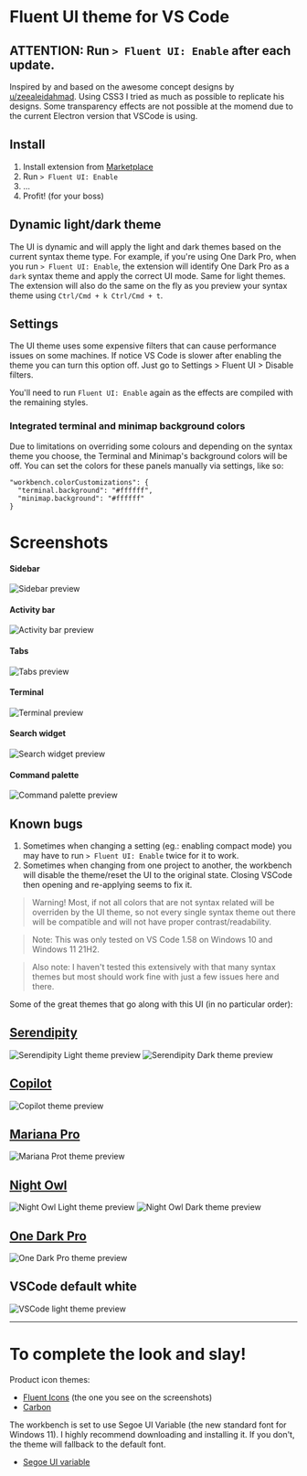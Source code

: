# Fluent UI theme for VS Code

## ATTENTION: Run `> Fluent UI: Enable` after each update.

Inspired by and based on the awesome concept designs by
[u/zeealeidahmad](https://www.reddit.com/r/Windows11/comments/orbgzl/visual_studio_vs_code_and_github_desktop_with/).
Using CSS3 I tried as much as possible to replicate his designs. Some transparency effects are not
possible at the momend due to the current Electron version that VSCode is using.

## Install

1. Install extension from
   [Marketplace](https://marketplace.visualstudio.com/items?itemName=leandro-rodrigues.fluent-ui-vscode)
2. Run `> Fluent UI: Enable`
3. ...
4. Profit! (for your boss)

## Dynamic light/dark theme

The UI is dynamic and will apply the light and dark themes based on the current syntax theme type.
For example, if you're using One Dark Pro, when you run `> Fluent UI: Enable`, the extension will
identify One Dark Pro as a `dark` syntax theme and apply the correct UI mode. Same for light themes.
The extension will also do the same on the fly as you preview your syntax theme using
`Ctrl/Cmd + k Ctrl/Cmd + t`.

## Settings

The UI theme uses some expensive filters that can cause performance issues on some machines. If
notice VS Code is slower after enabling the theme you can turn this option off. Just go to
Settings > Fluent UI > Disable filters.

You'll need to run `Fluent UI: Enable` again as the effects are compiled with the remaining styles.

### Integrated terminal and minimap background colors

Due to limitations on overriding some colours and depending on the syntax theme you choose, the
Terminal and Minimap's background colors will be off. You can set the colors for these panels
manually via settings, like so:

```
"workbench.colorCustomizations": {
  "terminal.background": "#ffffff",
  "minimap.background": "#ffffff"
}
```

# Screenshots

#### Sidebar

![Sidebar preview](https://github.com/TheOld/vscode-fluent-ui/blob/main/sidebar.png?raw=true 'Sidebar')

#### Activity bar

![Activity bar preview](https://github.com/TheOld/vscode-fluent-ui/blob/main/activitybar.png?raw=true 'Activity bar')

#### Tabs

![Tabs preview](https://github.com/TheOld/vscode-fluent-ui/blob/main/tab-list.png?raw=true 'Tabs')

#### Terminal

![Terminal preview](https://github.com/TheOld/vscode-fluent-ui/blob/main/terminal.png?raw=true 'Terminal')

#### Search widget

![Search widget preview](https://github.com/TheOld/vscode-fluent-ui/blob/main/search-widget.png?raw=true 'Search widget')

#### Command palette

![Command palette preview](https://github.com/TheOld/vscode-fluent-ui/blob/main/command-palette-light.png?raw=true 'Command palette')

## Known bugs

1. Sometimes when changing a setting (eg.: enabling compact mode) you may have to run
   `> Fluent UI: Enable` twice for it to work.
2. Sometimes when changing from one project to another, the workbench will disable the theme/reset
   the UI to the original state. Closing VSCode then opening and re-applying seems to fix it.

> Warning! Most, if not all colors that are not syntax related will be overriden by the UI theme, so
> not every single syntax theme out there will be compatible and will not have proper
> contrast/readability.

> Note: This was only tested on VS Code 1.58 on Windows 10 and Windows 11 21H2.

> Also note: I haven't tested this extensively with that many syntax themes but most should work
> fine with just a few issues here and there.

Some of the great themes that go along with this UI (in no particular order):

## [Serendipity](https://marketplace.visualstudio.com/items?itemName=wicked-labs.wvsc-serendipity)

![Serendipity Light theme preview](https://github.com/TheOld/vscode-fluent-ui/blob/main/serendipity-light.png?raw=true 'Serendipity Light')
![Serendipity Dark theme preview](https://github.com/TheOld/vscode-fluent-ui/blob/main/serendipity-dark.png?raw=true 'Serendipity Dard')

## [Copilot](https://marketplace.visualstudio.com/items?itemName=BenjaminBenais.copilot-theme)

![Copilot theme preview](https://github.com/TheOld/vscode-fluent-ui/blob/main/copilot.png?raw=true 'Copilot')

## [Mariana Pro](https://marketplace.visualstudio.com/items?itemName=rickynormandeau.mariana-pro)

![Mariana Prot theme preview](https://github.com/TheOld/vscode-fluent-ui/blob/main/mariana-pro.png?raw=true 'Mariana Pro')

## [Night Owl](https://marketplace.visualstudio.com/items?itemName=sdras.night-owl)

![Night Owl Light theme preview](https://github.com/TheOld/vscode-fluent-ui/blob/main/night-owl-light.png?raw=true 'Night Owl Light')
![Night Owl Dark theme preview](https://github.com/TheOld/vscode-fluent-ui/blob/main/night-owl-dark.png?raw=true 'Night Owl Dark')

## [One Dark Pro](https://marketplace.visualstudio.com/items?itemName=zhuangtongfa.Material-theme)

![One Dark Pro theme preview](https://github.com/TheOld/vscode-fluent-ui/blob/main/one-dark-pro.png?raw=true 'One Dark Pro ')

## VSCode default white

![VSCode light theme preview](https://github.com/TheOld/vscode-fluent-ui/blob/main/vscode-default-light.png?raw=true 'VSCode light')

---

# To complete the look and slay!

Product icon themes:

- [Fluent Icons](https://marketplace.visualstudio.com/items?itemName=miguelsolorio.fluent-icons)
  (the one you see on the screenshots)
- [Carbon](https://marketplace.visualstudio.com/items?itemName=antfu.icons-carbon)

The workbench is set to use Segoe UI Variable (the new standard font for Windows 11). I highly
recommend downloading and installing it. If you don't, the theme will fallback to the default font.

- [Segoe UI variable](https://docs.microsoft.com/en-us/windows/apps/design/downloads/#fonts)
